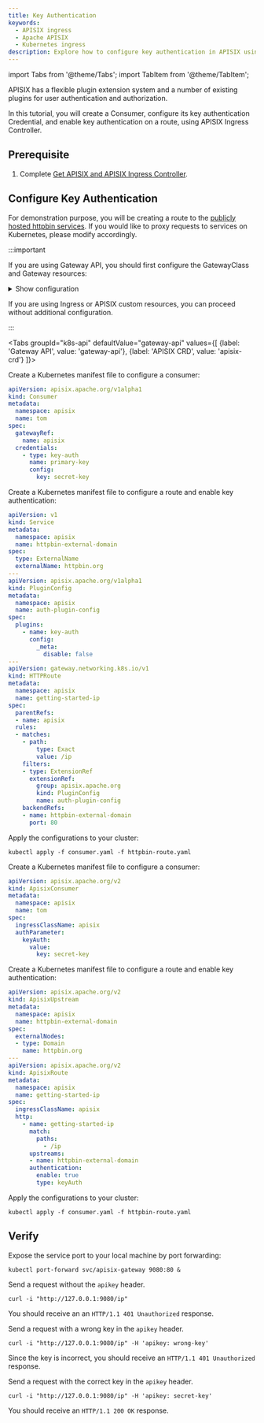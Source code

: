 ```yaml
---
title: Key Authentication
keywords:
  - APISIX ingress
  - Apache APISIX
  - Kubernetes ingress
description: Explore how to configure key authentication in APISIX using APISIX Ingress Controller, which implement access control to your APIs.
---
```


<!--
#
# Licensed to the Apache Software Foundation (ASF) under one or more
# contributor license agreements.  See the NOTICE file distributed with
# this work for additional information regarding copyright ownership.
# The ASF licenses this file to You under the Apache License, Version 2.0
# (the "License"); you may not use this file except in compliance with
# the License.  You may obtain a copy of the License at
#
#     http://www.apache.org/licenses/LICENSE-2.0
#
# Unless required by applicable law or agreed to in writing, software
# distributed under the License is distributed on an "AS IS" BASIS,
# WITHOUT WARRANTIES OR CONDITIONS OF ANY KIND, either express or implied.
# See the License for the specific language governing permissions and
# limitations under the License.
#
-->

import Tabs from '@theme/Tabs';
import TabItem from '@theme/TabItem';

APISIX has a flexible plugin extension system and a number of existing plugins for user authentication and authorization.

In this tutorial, you will create a Consumer, configure its key authentication Credential, and enable key authentication on a route, using APISIX Ingress Controller.

## Prerequisite

1. Complete [Get APISIX and APISIX Ingress Controller](./get-apisix-ingress-controller.md).

## Configure Key Authentication

For demonstration purpose, you will be creating a route to the [publicly hosted httpbin services](https://httpbin.org). If you would like to proxy requests to services on Kubernetes, please modify accordingly.

:::important

If you are using Gateway API, you should first configure the GatewayClass and Gateway resources:

<details>

<summary>Show configuration</summary>

```yaml
apiVersion: gateway.networking.k8s.io/v1
kind: GatewayClass
metadata:
  namespace: apisix
  name: apisix
spec:
  controllerName: apisix.apache.org/apisix-ingress-controller
---
apiVersion: gateway.networking.k8s.io/v1
kind: Gateway
metadata:
  namespace: apisix
  name: apisix
spec:
  gatewayClassName: apisix
  listeners:
  - name: http
    protocol: HTTP
    port: 80
  infrastructure:
    parametersRef:
      group: apisix.apache.org
      kind: GatewayProxy
      name: apisix-config
```

</details>

If you are using Ingress or APISIX custom resources, you can proceed without additional configuration.

:::

<Tabs
groupId="k8s-api"
defaultValue="gateway-api"
values={[
{label: 'Gateway API', value: 'gateway-api'},
{label: 'APISIX CRD', value: 'apisix-crd'}
]}>

<TabItem value="gateway-api">

Create a Kubernetes manifest file to configure a consumer:

```yaml title="consumer.yaml"
apiVersion: apisix.apache.org/v1alpha1
kind: Consumer
metadata:
  namespace: apisix
  name: tom
spec:
  gatewayRef:
    name: apisix
  credentials:
    - type: key-auth
      name: primary-key
      config:
        key: secret-key
```

Create a Kubernetes manifest file to configure a route and enable key authentication:

```yaml title="httpbin-route.yaml"
apiVersion: v1
kind: Service
metadata:
  namespace: apisix
  name: httpbin-external-domain
spec:
  type: ExternalName
  externalName: httpbin.org
---
apiVersion: apisix.apache.org/v1alpha1
kind: PluginConfig
metadata:
  namespace: apisix
  name: auth-plugin-config
spec:
  plugins:
    - name: key-auth
      config:
        _meta:
          disable: false
---
apiVersion: gateway.networking.k8s.io/v1
kind: HTTPRoute
metadata:
  namespace: apisix
  name: getting-started-ip
spec:
  parentRefs:
  - name: apisix
  rules:
  - matches: 
    - path:
        type: Exact
        value: /ip
    filters:
    - type: ExtensionRef
      extensionRef:
        group: apisix.apache.org
        kind: PluginConfig
        name: auth-plugin-config
    backendRefs:
    - name: httpbin-external-domain
      port: 80
```

Apply the configurations to your cluster:

```shell
kubectl apply -f consumer.yaml -f httpbin-route.yaml
```

</TabItem>

<TabItem value="apisix-crd">

Create a Kubernetes manifest file to configure a consumer:

```yaml title="consumer.yaml"
apiVersion: apisix.apache.org/v2
kind: ApisixConsumer
metadata:
  namespace: apisix
  name: tom
spec:
  ingressClassName: apisix
  authParameter:
    keyAuth:
      value:
        key: secret-key
```

Create a Kubernetes manifest file to configure a route and enable key authentication:

```yaml title="httpbin-route.yaml"
apiVersion: apisix.apache.org/v2
kind: ApisixUpstream
metadata:
  namespace: apisix
  name: httpbin-external-domain
spec:
  externalNodes:
  - type: Domain
    name: httpbin.org
---
apiVersion: apisix.apache.org/v2
kind: ApisixRoute
metadata:
  namespace: apisix
  name: getting-started-ip
spec:
  ingressClassName: apisix
  http:
    - name: getting-started-ip
      match:
        paths:
          - /ip
      upstreams:
      - name: httpbin-external-domain
      authentication:
        enable: true
        type: keyAuth
```

Apply the configurations to your cluster:

```shell
kubectl apply -f consumer.yaml -f httpbin-route.yaml
```

</TabItem>

</Tabs>

## Verify

Expose the service port to your local machine by port forwarding:

```shell
kubectl port-forward svc/apisix-gateway 9080:80 &
```

Send a request without the `apikey` header.

```shell
curl -i "http://127.0.0.1:9080/ip"
```

You should receive an an `HTTP/1.1 401 Unauthorized` response.

Send a request with a wrong key in the `apikey` header.

```shell
curl -i "http://127.0.0.1:9080/ip" -H 'apikey: wrong-key'
```

Since the key is incorrect, you should receive an `HTTP/1.1 401 Unauthorized` response.

Send a request with the correct key in the `apikey` header.

```shell
curl -i "http://127.0.0.1:9080/ip" -H 'apikey: secret-key'
```

You should receive an `HTTP/1.1 200 OK` response.
